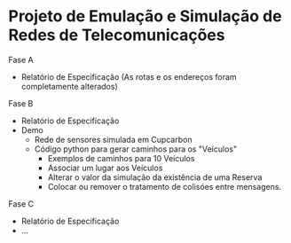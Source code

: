 # Projeto de Emulação e Simulação de Redes de Telecomunicações
Fase A
- Relatório de Especificação
(As rotas e os endereços foram completamente alterados)

Fase B
- Relatório de Especificação
- Demo
  - Rede de sensores simulada em Cupcarbon
  - Código python para gerar caminhos para os "Veículos"
    - Exemplos de caminhos para 10 Veículos
    - Associar um lugar aos Veículos
    - Alterar o valor da simulação da existência de uma Reserva
    - Colocar ou remover o tratamento de colisóes entre mensagens.

Fase C
- Relatório de Especificação
- ...

